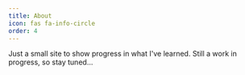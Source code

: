 ```yaml
---
title: About
icon: fas fa-info-circle
order: 4
---
```



Just a small site to show progress in what I've learned. Still a work in progress, so stay tuned... 
